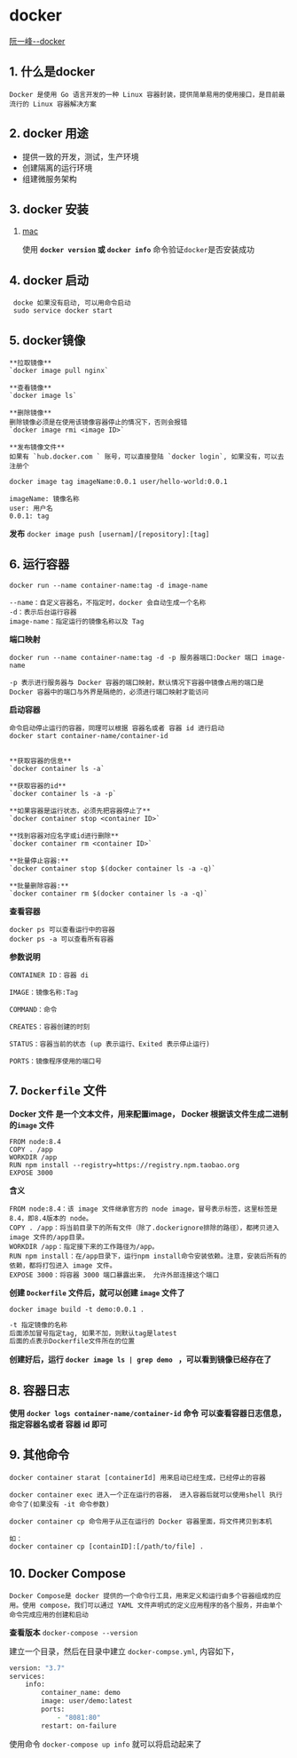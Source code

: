 # docker

[阮一峰--docker](http://www.ruanyifeng.com/blog/2018/02/docker-tutorial.html)

## 1. 什么是docker

    Docker 是使用 Go 语言开发的一种 Linux 容器封装，提供简单易用的使用接口，是目前最流行的 Linux 容器解决方案

## 2. docker 用途

+ 提供一致的开发，测试，生产环境
+ 创建隔离的运行环境
+ 组建微服务架构

## 3. docker 安装

1. [mac](https://docs.docker.com/docker-for-mac/install/)
    
   使用 **`docker version` 或 `docker info`** 命令验证`docker`是否安装成功

## 4. docker 启动

```docker
 docke 如果没有启动, 可以用命令启动
 sudo service docker start
```

## 5. docker镜像

    **拉取镜像**
    `docker image pull nginx`

    **查看镜像**
    `docker image ls`

    **删除镜像**
    删除镜像必须是在使用该镜像容器停止的情况下，否则会报错
    `docker image rmi <image ID>`

    **发布镜像文件**
    如果有 `hub.docker.com ` 账号，可以直接登陆 `docker login`, 如果没有，可以去注册个

```docker
docker image tag imageName:0.0.1 user/hello-world:0.0.1

imageName: 镜像名称
user: 用户名
0.0.1: tag
```

**发布**
`docker image push [usernam]/[repository]:[tag]`


## 6. 运行容器

```docker
docker run --name container-name:tag -d image-name

--name：自定义容器名，不指定时，docker 会自动生成一个名称
-d：表示后台运行容器
image-name：指定运行的镜像名称以及 Tag
```

**端口映射**

```docker
docker run --name container-name:tag -d -p 服务器端口:Docker 端口 image-name

-p 表示进行服务器与 Docker 容器的端口映射，默认情况下容器中镜像占用的端口是 Docker 容器中的端口与外界是隔绝的，必须进行端口映射才能访问
```


**启动容器**

    命令启动停止运行的容器，同理可以根据 容器名或者 容器 id 进行启动
    docker start container-name/container-id


    **获取容器的信息**
    `docker container ls -a`

    **获取容器的id**
    `docker container ls -a -p`

    **如果容器是运行状态，必须先把容器停止了**
    `docker container stop <container ID>`

    **找到容器对应名字或id进行删除**
    `docker container rm <container ID>`

    **批量停止容器:**
    `docker container stop $(docker container ls -a -q)`

    **批量删除容器:**
    `docker container rm $(docker container ls -a -q)`

**查看容器**
```docker
docker ps 可以查看运行中的容器
docker ps -a 可以查看所有容器
```

**参数说明**

```docker
CONTAINER ID：容器 di

IMAGE：镜像名称:Tag

COMMAND：命令

CREATES：容器创建的时刻

STATUS：容器当前的状态 (up 表示运行、Exited 表示停止运行)

PORTS：镜像程序使用的端口号
```

## 7. `Dockerfile` 文件

**Docker 文件 是一个文本文件，用来配置image， Docker 根据该文件生成二进制的`image` 文件**

```
FROM node:8.4
COPY . /app
WORKDIR /app
RUN npm install --registry=https://registry.npm.taobao.org
EXPOSE 3000
```

**含义**

```docker
FROM node:8.4：该 image 文件继承官方的 node image，冒号表示标签，这里标签是8.4，即8.4版本的 node。
COPY . /app：将当前目录下的所有文件（除了.dockerignore排除的路径），都拷贝进入 image 文件的/app目录。
WORKDIR /app：指定接下来的工作路径为/app。
RUN npm install：在/app目录下，运行npm install命令安装依赖。注意，安装后所有的依赖，都将打包进入 image 文件。
EXPOSE 3000：将容器 3000 端口暴露出来， 允许外部连接这个端口
```

**创建 `Dockerfile` 文件后，就可以创建  `image` 文件了**

`docker image build -t demo:0.0.1 .`

```zsh
-t 指定镜像的名称
后面添加冒号指定tag, 如果不加，则默认tag是latest
后面的点表示Dockerfile文件所在的位置
```

**创建好后，运行 `docker image ls | grep demo
` ，可以看到镜像已经存在了**

## 8. 容器日志

**使用 `docker logs container-name/container-id` 命令 可以查看容器日志信息，指定容器名或者 容器 id 即可**


## 9. 其他命令

```
docker container starat [containerId] 用来启动已经生成，已经停止的容器
```

```
docker container exec 进入一个正在运行的容器， 进入容器后就可以使用shell 执行命令了(如果没有 -it 命令参数)

```

```
docker container cp 命令用于从正在运行的 Docker 容器里面，将文件拷贝到本机

如：
docker container cp [containID]:[/path/to/file] .
```

## 10. Docker Compose

```
Docker Compose是 docker 提供的一个命令行工具，用来定义和运行由多个容器组成的应用。使用 compose，我们可以通过 YAML 文件声明式的定义应用程序的各个服务，并由单个命令完成应用的创建和启动
```
**查看版本**
`docker-compose --version`

建立一个目录，然后在目录中建立 `docker-compse.yml`, 内容如下，

```zsh
version: "3.7"
services:
    info:
        container_name: demo
        image: user/demo:latest
        ports:
            - "8081:80"
        restart: on-failure
```

使用命令 `docker-compose up info` 就可以将启动起来了

